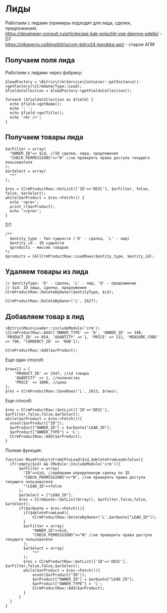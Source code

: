 # Лиды
Работаем с лидами (примеры подходят для лида, сделки, предложения).  
https://developer-consult.ru/articles/api-kak-poluchit-vse-dannye-sdelki/ - D7  
https://nikaverro.ru/blog/bitrix/crm-bitrix24-korobka-api/ - старое АПИ  

## Получаем поля лида
Работаем с лидами через фабрику:

    $leadFactory = \Bitrix\Crm\Service\Container::getInstance()->getFactory(\CCrmOwnerType::Lead);
    $fieldsCollection = $leadFactory->getFieldsCollection();

    foreach ($fieldsCollection as $field) {
      echo $field->getName();
      echo ': ';
      echo $field->getTitle();
      echo '<br />';
    }

## Получаем товары лида

    $arFilter = array(
      "OWNER_ID"=> $id, //ID сделки, лида, предложения
      "CHECK_PERMISSIONS"=>"N" //не проверять права доступа текущего пользователя
    );
    $arSelect = array(
      "*"
    );

    $res = CCrmProductRow::GetList(['ID'=>'DESC'], $arFilter, false, false, $arSelect);
    while($arProduct = $res->Fetch()) {
      echo '<pre>';
      print_r($arProduct);
      echo '</pre>';
    }

D7:

    /**
      $entity_type - Тип сущности ('D' - сделкa, 'L' - лид) 
      $entity_id - ID сущности
      $products - массив товаров
    */
    $products = CAllCrmProductRow::LoadRows($entity_type, $entity_id);

## Удаляем товары из лида

    // $entityType: 'D' - сделка, 'L' - лид, 'Q' - предложение
    // $id: ID лида, сделки, предложения
    CCrmProductRow::DeleteByOwner($entityType, $id);

    CCrmProductRow::DeleteByOwner('L', 2627);

## Добавляем товар в лид

    \Bitrix\Main\Loader::includeModule('crm');
    \CCrmProductRow::Add(['OWNER_TYPE' => 'D', 'OWNER_ID' => 340, 'PRODUCT_ID' => 854, 'QUANTITY' => 1, 'PRICE' => 111, 'MEASURE_CODE' => 796, 'CURRENCY_ID' => 'RUB']);

    CCrmProductRow::Add($arProduct);

Еще один способ:

    $rows[] = [
        'PRODUCT_ID' => 2547, //id товара
        'QUANTITY' => 1, //количество
        'PRICE' => 1000, //цена
    ];
    $res = CCrmProductRow::SaveRows('L', 2613, $rows);

Еще способ:

    $res = CCrmProductRow::GetList(['ID'=>'DESC'], $arFilter,false,false,$arSelect);
    while($arProduct = $res->Fetch()){
      unset($arProduct["ID"]);
      $arProduct["OWNER_ID"] = $arQuote["LEAD_ID"];
      $arProduct["OWNER_TYPE"] = 'L';
      CCrmProductRow::Add($arProduct);            
    }

Полная функция:

    function MoveProductsFromCPtoLead($id,$deleteFromLead=false){
      if(!empty($id) && CModule::IncludeModule('crm')){
          $arFilter = array(
            "ID"=>$id, //выбираем определенную сделку по ID
            "CHECK_PERMISSIONS"=>"N", //не проверять права доступа текущего пользователя   
            "!LEAD_ID"=>false      
          );   
          $arSelect = ["LEAD_ID"];   
          $res = CCrmQuote::GetList(Array(), $arFilter,false,false, $arSelect);
          if($arQuote = $res->Fetch()){
            if($deleteFromLead){
                CCrmProductRow::DeleteByOwner('L',$arQuote["LEAD_ID"]);
            }         
            $arFilter = array(
                "OWNER_ID"=>$id, 
                "CHECK_PERMISSIONS"=>"N" //не проверять права доступа текущего пользователя
            );            
            $arSelect = array(
                "*"         
            );            
            $res = CCrmProductRow::GetList(['ID'=>'DESC'], $arFilter,false,false,$arSelect);         
            while($arProduct = $res->Fetch()){
                unset($arProduct["ID"]);
                $arProduct["OWNER_ID"] = $arQuote["LEAD_ID"];
                $arProduct["OWNER_TYPE"] = 'L';
                CCrmProductRow::Add($arProduct);            
            }
          }
      }
    }
